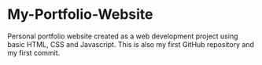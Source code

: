 # My-Portfolio-Website
Personal portfolio website created as a web development project using basic HTML, CSS and Javascript. 
This is also my first GitHub repository and my first commit.

